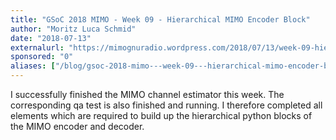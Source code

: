 ```yaml
---
title: "GSoC 2018 MIMO - Week 09 - Hierarchical MIMO Encoder Block"
author: "Moritz Luca Schmid"
date: "2018-07-13"
externalurl: "https://mimognuradio.wordpress.com/2018/07/13/week-09-hierarchical-mimo-encoder-block/"
sponsored: "0"
aliases: ["/blog/gsoc-2018-mimo---week-09---hierarchical-mimo-encoder-block", "/news/gsoc-2018-mimo---week-09---hierarchical-mimo-encoder-block"]
---
```

I successfully finished the MIMO channel estimator this week. The corresponding qa test is also finished and running. I therefore completed all elements which are required to build up the hierarchical python blocks of the MIMO encoder and decoder. 
<!--more-->